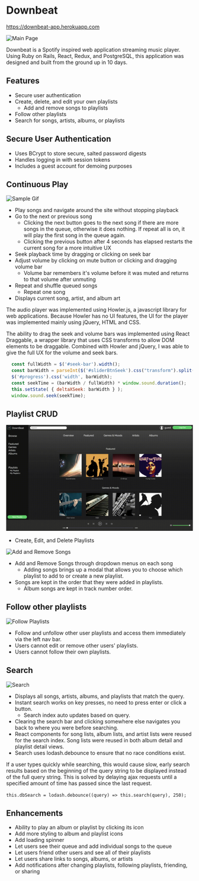 # Downbeat

https://downbeat-app.herokuapp.com

![Main Page](http://res.cloudinary.com/masag0/image/upload/v1518202882/Main_Page_zqsnms.png)

Downbeat is a Spotify inspired web application streaming music player. Using Ruby on Rails, React, Redux, and PostgreSQL, this application was designed and built from the ground up in 10 days.

## Features

* Secure user authentication
* Create, delete, and edit your own playlists
  * Add and remove songs to playlists
* Follow other playlists
* Search for songs, artists, albums, or playlists

## Secure User Authentication

* Uses BCrypt to store secure, salted password digests
* Handles logging in with session tokens
* Includes a guest account for demoing purposes

## Continuous Play
![Sample Gif](https://github.com/masag0/DownBeat/blob/master/app/assets/images/ContPlay.gif)

* Play songs and navigate around the site without stopping playback
* Go to the next or previous song
  * Clicking the next button goes to the next song if there are more songs in the queue, otherwise it does nothing. If repeat all is on, it will play the first song in the queue again.
  * Clicking the previous button after 4 seconds has elapsed restarts the current song for a more intuitive UX
* Seek playback time by dragging or clicking on seek bar
* Adjust volume by clicking on mute button or clicking and dragging volume bar
  * Volume bar remembers it's volume before it was muted and returns to that volume after unmuting
* Repeat and shuffle queued songs
  * Repeat one song
* Displays current song, artist, and album art

The audio player was implemented using Howler.js, a javascript library for web applications. Because Howler has no UI features, the UI for the player was implemented mainly using jQuery, HTML and CSS.

The ability to drag the seek and volume bars was implemented using React Draggable, a wrapper library that uses CSS transforms to allow DOM elements to be draggable. Combined with Howler and jQuery, I was able to give the full UX for the volume and seek bars.

```javascript
  const fullWidth = $('#seek-bar').width();
  const barWidth = parseInt($('#sliderBtnSeek').css("transform").split(',')[4].slice(1));
  $('#progress').css('width', barWidth);
  const seekTime = (barWidth / fullWidth) * window.sound.duration();
  this.setState( { deltaXSeek: barWidth } );
  window.sound.seek(seekTime);
```

## Playlist CRUD

![Playlist CRUD](https://github.com/masag0/DownBeat/blob/master/app/assets/images/PlaylistCRUD.gif)
* Create, Edit, and Delete Playlists

![Add and Remove Songs](https://github.com/masag0/DownBeat/blob/master/app/assets/images/AddRemoveSongs.gif)
* Add and Remove Songs through dropdown menus on each song
  * Adding songs brings up a modal that allows you to choose which playlist to add to or create a new playlist.
* Songs are kept in the order that they were added in playlists.
  * Album songs are kept in track number order.

## Follow other playlists

![Follow Playlists](https://github.com/masag0/DownBeat/blob/master/app/assets/images/Following.gif)

* Follow and unfollow other user playlists and access them immediately via the left nav bar.
* Users cannot edit or remove other users' playlists.
* Users cannot follow their own playlists.

## Search

![Search](https://github.com/masag0/DownBeat/blob/master/app/assets/images/Search.gif)
* Displays all songs, artists, albums, and playlists that match the query.
* Instant search works on key presses, no need to press enter or click a button.
  * Search index auto updates based on query.
* Clearing the search bar and clicking somewhere else navigates you back to where you were before searching.
* React components for song lists, album lists, and artist lists were reused for the search index. Song lists were reused in both album detail and playlist detail views.
* Search uses lodash.debounce to ensure that no race conditions exist.

 If a user types quickly while searching, this would cause slow, early search results based on the beginning of the query string to be displayed instead of the full query string. This is solved by delaying ajax requests until a specified amount of time has passed since the last request.

 `this.dbSearch = lodash.debounce((query) => this.search(query), 250);`

## Enhancements
* Ability to play an album or playlist by clicking its icon
* Add more styling to album and playlist icons
* Add loading spinner
* Let users see their queue and add individual songs to the queue
* Let users friend other users and see all of their playlists
* Let users share links to songs, albums, or artists
* Add notifications after changing playlists, following playlists, friending, or sharing


